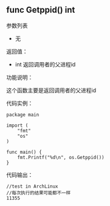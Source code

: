 ## func Getppid() int

参数列表

- 无

返回值：

- int 返回调用者的父进程id

功能说明：

这个函数主要是返回调用者的父进程id

代码实例：

    package main

    import (
        "fmt"
        "os"
    )

    func main() {
        fmt.Printf("%d\n", os.Getppid())
    }

代码输出：

    //test in ArchLinux
    //每次执行的结果可能都不一样
    11355
